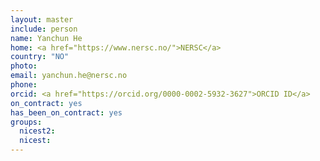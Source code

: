```yaml
---
layout: master
include: person
name: Yanchun He
home: <a href="https://www.nersc.no/">NERSC</a>
country: "NO"
photo:
email: yanchun.he@nersc.no
phone:
orcid: <a href="https://orcid.org/0000-0002-5932-3627">ORCID ID</a>
on_contract: yes
has_been_on_contract: yes
groups:
  nicest2:
  nicest:
---
```

